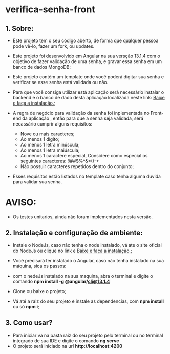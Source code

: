# verifica-senha-front

## 1. Sobre:
- Este projeto tem o seu código aberto, de forma que qualquer pessoa pode vê-lo, fazer um fork, ou updates.

- Este projeto foi desenvolvido em Angular na sua versção 13.1.4 com o objetivo de fazer validação de uma senha, e gravar essa senha em um banco de dados MongoDB;

- Este projeto contém um template onde você poderá digitar sua senha e verificar se esse senha está validada ou não.
- Para que você consiga utilizar está aplicação será necessário instalar o backend e o banco de dado desta aplicação localizada neste link: [Baixe e faça a instalação.](https://github.com/mbrandao10/verifica-senha-core/tree/feature/api-senha);

- A regra de negócio para validação da senha foi inplementada no Front-end da aplicação , então para que a senha seja validada, será necassário cumprir alguns requisitos:
  - Nove ou mais caracteres;
  - Ao menos 1 dígito;
  - Ao menos 1 letra minúscula;
  - Ao menos 1 letra maiúscula;
  - Ao menos 1 caractere especial, Considere como especial os seguintes caracteres: !@#$%^&*()-+
  - Não possuir caracteres repetidos dentro do conjunto;
- Esses requisitos estão listados no template caso tenha alguma duvida para validar sua senha.

# AVISO:
- Os testes unitarios, ainda não foram implementados nesta versão.


## 2. Instalação e configuração de ambiente:

- Instale o NodeJs, caso não tenha o node instalado, vá ate o site oficial do NodeJs ou clique no link e [Baixe e faça a instalação.](https://nodejs.org/en/download);

- Você precisará ter instalado o Angular, caso não tenha instalado na sua máquina, sica os passos:
- com o nedeJs instalado na sua maquina, abra o terminal e digite o comando  **npm install -g @angular/cli@13.1.4**

- Clone ou baixe o projeto;
- Vá até a raiz do seu projeto e instale as dependencias, com **npm install** ou só **npm i**;



## 3. Como usar?

- Para iniciar va na pasta raiz do seu projeto pelo terminal ou no terminal integrado de sua IDE e digite o comando **ng serve** 
- O projeto será iniciado na url **http://localhost:4200**
